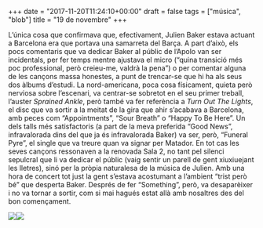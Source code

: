 +++
date = "2017-11-20T11:24:10+00:00"
draft = false
tags = ["música", "blob"]
title = "19 de novembre"
+++
<!-- more -->

L’única cosa que confirmava que, efectivament, Julien Baker estava actuant a Barcelona era que portava una samarreta del Barça. A part d’això, els pocs comentaris que va dedicar Baker al públic de l’Apolo van ser incidentals, per fer temps mentre ajustava el micro (“quina transició més poc professional, però creieu-me, valdrà la pena”) o per comentar alguna de les cançons massa honestes, a punt de trencar-se que hi ha als seus dos àlbums d’estudi. La nord-americana, poca cosa físicament, quieta però nerviosa sobre l’escenari, va centrar-se sobretot en el seu primer treball, l’auster *Sprained Ankle*, però també va fer referència a *Turn Out The Lights*, el disc que va sortir a la meitat de la gira que ahir s’acabava a Barcelona, amb peces com “Appointments”, “Sour Breath” o “Happy To Be Here”. Un dels talls més satisfactoris (a part de la meva preferida “Good News”, infravalorada dins del que ja és infravalorada Baker) va ser, però, “Funeral Pyre”, el single que va treure quan va signar per Matador. En tot cas les seves cançons ressonaven a la renovada Sala 2, no tant pel silenci sepulcral que li va dedicar el públic (vaig sentir un parell de gent xiuxiuejant les lletres), sinó per la pròpia naturalesa de la música de Julien. Amb una hora de concert tot just la gent s’estava acostumant a l’ambient “trist però bé” que desperta Baker. Després de fer “Something”, però, va desaparèixer i no va tornar a sortir, com si mai hagués estat allà amb nosaltres des del bon començament.

<img class="pImageFull" src="https://pbs.twimg.com/media/DPCG1sTWkAALAjr.jpg:large"><img id="splashFade" src="https://pbs.twimg.com/media/DPCG1sTWkAALAjr.jpg:large">
